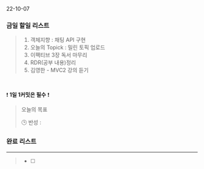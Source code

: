 22-10-07
### 금일 할일 리스트


>  1. 객체지향 : 채팅 API 구현
>  2. 오늘의 Topick : 밀린 토픽 업로드
>  3. 이팩티브 3장 독서 마무리
>  4. RDR(공부 내용)정리
>  5. 김영한 - MVC2 강의 듣기


<br/>

❗ **1일 1커밋은 필수** ❗

> 오늘의 목표
>
> 🕒 반성 :
>

### 완료 리스트

---
> - [ ]